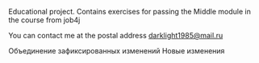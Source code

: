 Educational project. Contains exercises for passing the Middle module in the course from job4j

You can contact me at the postal address darklight1985@mail.ru

Объединение зафиксированных изменений
Новые изменения 